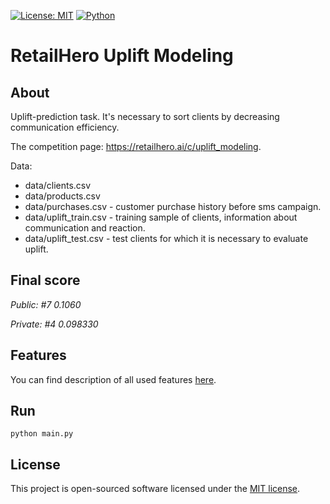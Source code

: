 [![License: MIT](https://img.shields.io/badge/License-MIT-yellow.svg)](https://github.com/rugleb/surname-detection/blob/master/LICENSE)
[![Python](https://img.shields.io/badge/Python-3.6%20%7C%203.8-green)](https://www.python.org/)

RetailHero Uplift Modeling
==========================

## About

Uplift-prediction task. It's necessary to sort clients by decreasing communication efficiency.

The competition page: https://retailhero.ai/c/uplift_modeling.

Data:
- data/clients.csv
- data/products.csv
- data/purchases.csv - customer purchase history before sms campaign.
- data/uplift_train.csv - training sample of clients, information about communication and reaction.
- data/uplift_test.csv - test clients for which it is necessary to evaluate uplift.

## Final score

*Public: #7 0.1060*

*Private: #4 0.098330*

## Features

You can find description of all used features [here](https://github.com/feldlime/X5RetailHeroUplift/wiki/Features).

## Run

```
python main.py
```

## License

This project is open-sourced software licensed under the [MIT license](https://github.com/feldlime/X5RetailHeroUplift/blob/master/LICENSE).
